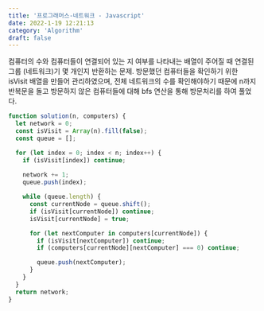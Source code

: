 ```yaml
---
title: '프로그래머스-네트워크 - Javascript'
date: 2022-1-19 12:21:13
category: 'Algorithm'
draft: false
---
```

컴퓨터의 수와 컴퓨터들이 연결되어 있는 지 여부를 나타내는 배열이 주어질 때 연결된 그룹 (네트워크)기 몇 개인지 반환하는 문제. 방문했던 컴퓨터들을 확인하기 위한 isVisit 배열을 만들어 관리하였으며, 전체 네트워크의 수를 확인해야하기 때문에 n까지 반복문을 돌고 방문하지 않은 컴퓨터들에 대해 bfs 연산을 통해 방문처리를 하여 풀었다.
```javascript
function solution(n, computers) {
  let network = 0;
  const isVisit = Array(n).fill(false);
  const queue = [];

  for (let index = 0; index < n; index++) {
    if (isVisit[index]) continue;
    
    network += 1;
    queue.push(index);

    while (queue.length) {
      const currentNode = queue.shift();
      if (isVisit[currentNode]) continue;
      isVisit[currentNode] = true;

      for (let nextComputer in computers[currentNode]) {
        if (isVisit[nextComputer]) continue;
        if (computers[currentNode][nextComputer] === 0) continue;

        queue.push(nextComputer);
      }
    }
  }
  return network;
}

```